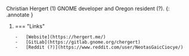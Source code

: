 Christian Hergert (1) GNOME developer and Oregon resident (?).
{: .annotate }

1.  === "Links"

        -   [Website](https://hergert.me/)
        -   [GitLab](https://gitlab.gnome.org/chergert)
        -   [Reddit (?)](https://www.reddit.com/user/NeotasGaicCiocye/)

